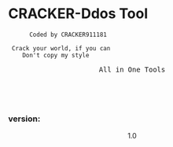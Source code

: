 # CRACKER-Ddos Tool

          Coded by CRACKER911181

     Crack your world, if you can
        Don't copy my style

<div align="center">
<pre> All in One Tools <pre>
</div><br>

### version:
<div align="center">
	1.0
</div>

